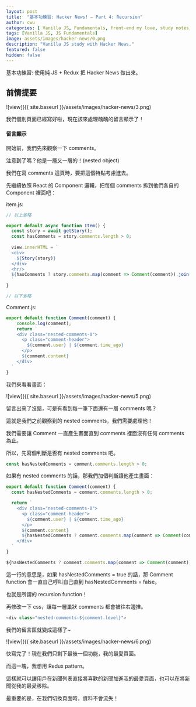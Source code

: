 ```yaml
---
layout: post
title:  "基本功練習: Hacker News! — Part 4: Recursion"
author: cwu
categories: [ Vanilla JS, Fundamentals, front-end my love, study notes, new framework! ]
tags: [Vanilla JS, JS Fundamentals]
image: assets/images/hacker-news/0.png
description: "Vanilla JS study with Hacker News."
featured: false
hidden: false
---
```


基本功練習: 使用純 JS + Redux 把 Hacker News 做出來。

## 前情提要

![view]({{ site.baseurl }}/assets/images/hacker-news/3.png)

我們個別頁面已經寫好啦，現在該來處理醜醜的留言顯示了！

#### 留言顯示

開始前，我們先來觀察一下 comments。

注意到了嗎？<span class="highlight-text">他是一層又一層的！(nested object)</span>

我們在寫 comments 這頁時，要把這個特點考慮進去。

先繼續依照 React 的 Component 邏輯，把每個 comments 拆到他們各自的 Component 裡面吧：

item.js:

```js
// 以上省略

export default async function Item() {
  const story = await getStory();  
  const hasComments = story.comments.length > 0;
  
  view.innerHTML = `
  <div>
    ${Story(story)}
  </div>
  <hr/>
  ${hasComments ? story.comments.map(comment => Comment(comment)).join('') : '沒留言耶'}
  `  
}

// 以下省略
```

Comment.js:

```js
export default function Comment(comment) {
    console.log(comment); 
    return `
    <div class="nested-comments-0">
      <p class="comment-header">
        ${comment.user} | ${comment.time_ago}
      </p>
      ${comment.content}
    </div>
  `   
}
```

我們來看看畫面：

![view]({{ site.baseurl }}/assets/images/hacker-news/5.png)


留言出來了沒錯，可是有看到每一筆下面還有一層 comments 嗎？

這就是我們之前觀察到的 nested comments，我們需要處理他！

我們需要讓 Comment 一直產生畫面直到 comments 裡面沒有任何 comments 為止。

所以，先寫個判斷是否有 nested comments 吧。

```js
const hasNestedComments = comment.comments.length > 0;
```

如果有 nested comments 的話，那我們加個判斷讓他產生畫面：


```js
export default function Comment(comment) {
  const hasNestedComments = comment.comments.length > 0;

  return `
    <div class="nested-comments-0">
      <p class="comment-header">
        ${comment.user} | ${comment.time_ago}
      </p>
      ${comment.content}
      ${hasNestedComments ? comment.comments.map(comment => Comment(comment)).join("") : ""}
    </div>
  `   
}

```

```js
${hasNestedComments ? comment.comments.map(comment => Comment(comment)).join("") : ""}
```

這一行的意思是，如果 hasNestedComments = true 的話，那 Comment function 會<span class="highlight-text">一直自己呼叫自己</span>直到 hasNestedComments = false。

也就是所謂的 <span class="highlight-text">recursion function</span>！

再修改一下 css，讓每一層巢狀 comments 都會被往右邊推。

```js
<div class="nested-comments-${comment.level}">
```

我們的留言區就變成這樣了~

![view]({{ site.baseurl }}/assets/images/hacker-news/6.png)

快寫完了！現在我們只剩下最後一個功能，我的最愛頁面。

而這一塊，我想用 Redux pattern。

這樣就可以讓用戶在新聞列表直接將喜歡的新聞加進我的最愛頁面，也可以在將新聞從我的最愛移除。

最重要的是，在我們切換頁面時，資料不會流失！